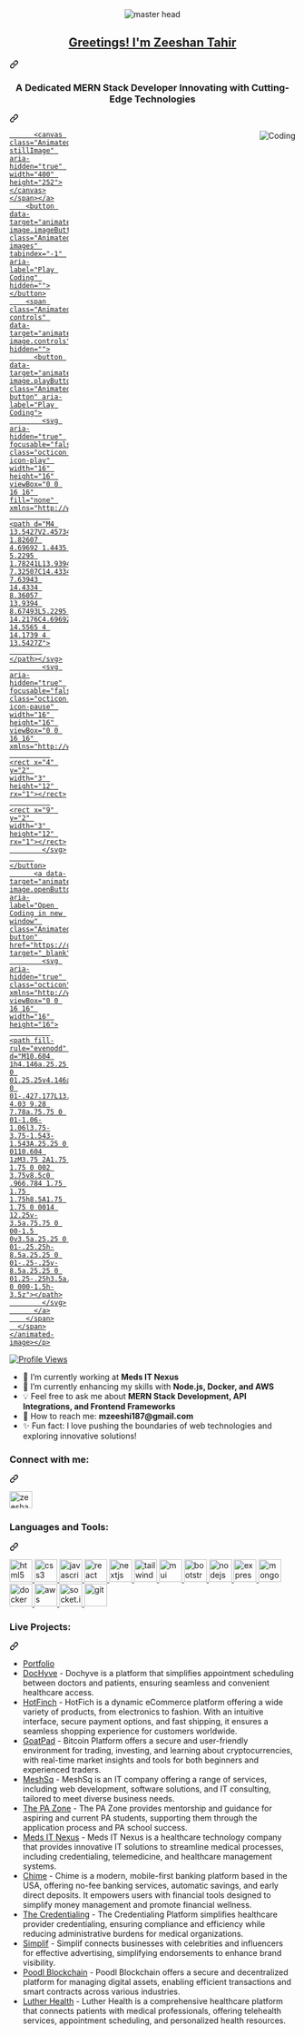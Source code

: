 <article class="markdown-body entry-content container-lg f5" itemprop="text">
<div align="center" dir="auto">
  <animated-image data-catalyst="" style="width: 600px;"><a target="_blank" rel="noopener noreferrer nofollow" href="https://camo.githubusercontent.com/803226302ac9ed44d0caeadcaee81c6797400dc7b6da544bb78c80c59ebdfca3/68747470733a2f2f6d656469612e67697068792e636f6d2f6d656469612f7167515567674143335066763638377150432f67697068792e676966" data-target="animated-image.originalLink"><img src="https://camo.githubusercontent.com/803226302ac9ed44d0caeadcaee81c6797400dc7b6da544bb78c80c59ebdfca3/68747470733a2f2f6d656469612e67697068792e636f6d2f6d656469612f7167515567674143335066763638377150432f67697068792e676966" alt="master head" data-canonical-src="https://media.giphy.com/media/qgQUggAC3Pfv687qPC/giphy.gif" style="max-width: 100%; display: inline-block;" data-target="animated-image.originalImage"></a>
      <span class="AnimatedImagePlayer" data-target="animated-image.player" hidden="">
        <a data-target="animated-image.replacedLink" class="AnimatedImagePlayer-images" href="https://camo.githubusercontent.com/803226302ac9ed44d0caeadcaee81c6797400dc7b6da544bb78c80c59ebdfca3/68747470733a2f2f6d656469612e67697068792e636f6d2f6d656469612f7167515567674143335066763638377150432f67697068792e676966" target="_blank">
          
        <span data-target="animated-image.imageContainer">
            <img data-target="animated-image.replacedImage" alt="master head" class="AnimatedImagePlayer-animatedImage" src="https://camo.githubusercontent.com/803226302ac9ed44d0caeadcaee81c6797400dc7b6da544bb78c80c59ebdfca3/68747470733a2f2f6d656469612e67697068792e636f6d2f6d656469612f7167515567674143335066763638377150432f67697068792e676966" style="display: block; opacity: 1;">
          <canvas class="AnimatedImagePlayer-stillImage" aria-hidden="true" width="600" height="450"></canvas></span></a>
        <button data-target="animated-image.imageButton" class="AnimatedImagePlayer-images" tabindex="-1" aria-label="Play master head" hidden=""></button>

</div>
<div class="markdown-heading" dir="auto"><h1 align="center" class="heading-element" dir="auto">
  Greetings! I'm Zeeshan Tahir
</h1><a id="user-content---greetings-im-zeeshan-tahir" class="anchor" aria-label="Permalink: 
  Greetings! I'm Zeeshan Tahir
" href="#--greetings-im-zeeshan-tahir"><svg class="octicon octicon-link" viewBox="0 0 16 16" version="1.1" width="16" height="16" aria-hidden="true"><path d="m7.775 3.275 1.25-1.25a3.5 3.5 0 1 1 4.95 4.95l-2.5 2.5a3.5 3.5 0 0 1-4.95 0 .751.751 0 0 1 .018-1.042.751.751 0 0 1 1.042-.018 1.998 1.998 0 0 0 2.83 0l2.5-2.5a2.002 2.002 0 0 0-2.83-2.83l-1.25 1.25a.751.751 0 0 1-1.042-.018.751.751 0 0 1-.018-1.042Zm-4.69 9.64a1.998 1.998 0 0 0 2.83 0l1.25-1.25a.751.751 0 0 1 1.042.018.751.751 0 0 1 .018 1.042l-1.25 1.25a3.5 3.5 0 1 1-4.95-4.95l2.5-2.5a3.5 3.5 0 0 1 4.95 0 .751.751 0 0 1-.018 1.042.751.751 0 0 1-1.042.018 1.998 1.998 0 0 0-2.83 0l-2.5 2.5a1.998 1.998 0 0 0 0 2.83Z"></path></svg></a></div>
<div class="markdown-heading" dir="auto"><h3 align="center" class="heading-element" dir="auto">
  A Dedicated MERN Stack Developer Innovating with Cutting-Edge Technologies
</h3><a id="user-content---a-dedicated-mern-stack-developer-innovating-with-cutting-edge-technologies" class="anchor" aria-label="Permalink: 
  A Dedicated MERN Stack Developer Innovating with Cutting-Edge Technologies
" href="#--a-dedicated-mern-stack-developer-innovating-with-cutting-edge-technologies"><svg class="octicon octicon-link" viewBox="0 0 16 16" version="1.1" width="16" height="16" aria-hidden="true"><path d="m7.775 3.275 1.25-1.25a3.5 3.5 0 1 1 4.95 4.95l-2.5 2.5a3.5 3.5 0 0 1-4.95 0 .751.751 0 0 1 .018-1.042.751.751 0 0 1 1.042-.018 1.998 1.998 0 0 0 2.83 0l2.5-2.5a2.002 2.002 0 0 0-2.83-2.83l-1.25 1.25a.751.751 0 0 1-1.042-.018.751.751 0 0 1-.018-1.042Zm-4.69 9.64a1.998 1.998 0 0 0 2.83 0l1.25-1.25a.751.751 0 0 1 1.042.018.751.751 0 0 1 .018 1.042l-1.25 1.25a3.5 3.5 0 1 1-4.95-4.95l2.5-2.5a3.5 3.5 0 0 1 4.95 0 .751.751 0 0 1-.018 1.042.751.751 0 0 1-1.042.018 1.998 1.998 0 0 0-2.83 0l-2.5 2.5a1.998 1.998 0 0 0 0 2.83Z"></path></svg></a></div>

<p dir="auto"><animated-image data-catalyst="" style="float: right; width: 400px;"><a target="_blank" rel="noopener noreferrer nofollow" href="https://camo.githubusercontent.com/d3a1f5fc3d484264fcc830859e889775f093e308ed138a09745d1f008e6bca57/68747470733a2f2f6d69726f2e6d656469756d2e636f6d2f76322f726573697a653a6669743a3832382f666f726d61743a776562702f312a7a566e574a7479474f585f6b5549446d3663634366512e676966" data-target="animated-image.originalLink"><img align="right" alt="Coding" src="https://camo.githubusercontent.com/d3a1f5fc3d484264fcc830859e889775f093e308ed138a09745d1f008e6bca57/68747470733a2f2f6d69726f2e6d656469756d2e636f6d2f76322f726573697a653a6669743a3832382f666f726d61743a776562702f312a7a566e574a7479474f585f6b5549446d3663634366512e676966" data-canonical-src="https://miro.medium.com/v2/resize:fit:828/format:webp/1*zVnWJtyGOX_kUIDm6ccCfQ.gif" style="max-width: 100%; display: inline-block;" data-target="animated-image.originalImage"></a>
      <span class="AnimatedImagePlayer" data-target="animated-image.player" hidden="">
        <a data-target="animated-image.replacedLink" class="AnimatedImagePlayer-images" href="https://camo.githubusercontent.com/d3a1f5fc3d484264fcc830859e889775f093e308ed138a09745d1f008e6bca57/68747470733a2f2f6d69726f2e6d656469756d2e636f6d2f76322f726573697a653a6669743a3832382f666f726d61743a776562702f312a7a566e574a7479474f585f6b5549446d3663634366512e676966" target="_blank">
          
        
          <canvas class="AnimatedImagePlayer-stillImage" aria-hidden="true" width="400" height="252"></canvas></span></a>
        <button data-target="animated-image.imageButton" class="AnimatedImagePlayer-images" tabindex="-1" aria-label="Play Coding" hidden=""></button>
        <span class="AnimatedImagePlayer-controls" data-target="animated-image.controls" hidden="">
          <button data-target="animated-image.playButton" class="AnimatedImagePlayer-button" aria-label="Play Coding">
            <svg aria-hidden="true" focusable="false" class="octicon icon-play" width="16" height="16" viewBox="0 0 16 16" fill="none" xmlns="http://www.w3.org/2000/svg">
              <path d="M4 13.5427V2.45734C4 1.82607 4.69692 1.4435 5.2295 1.78241L13.9394 7.32507C14.4334 7.63943 14.4334 8.36057 13.9394 8.67493L5.2295 14.2176C4.69692 14.5565 4 14.1739 4 13.5427Z">
            </path></svg>
            <svg aria-hidden="true" focusable="false" class="octicon icon-pause" width="16" height="16" viewBox="0 0 16 16" xmlns="http://www.w3.org/2000/svg">
              <rect x="4" y="2" width="3" height="12" rx="1"></rect>
              <rect x="9" y="2" width="3" height="12" rx="1"></rect>
            </svg>
          </button>
          <a data-target="animated-image.openButton" aria-label="Open Coding in new window" class="AnimatedImagePlayer-button" href="https://camo.githubusercontent.com/d3a1f5fc3d484264fcc830859e889775f093e308ed138a09745d1f008e6bca57/68747470733a2f2f6d69726f2e6d656469756d2e636f6d2f76322f726573697a653a6669743a3832382f666f726d61743a776562702f312a7a566e574a7479474f585f6b5549446d3663634366512e676966" target="_blank">
            <svg aria-hidden="true" class="octicon" xmlns="http://www.w3.org/2000/svg" viewBox="0 0 16 16" width="16" height="16">
              <path fill-rule="evenodd" d="M10.604 1h4.146a.25.25 0 01.25.25v4.146a.25.25 0 01-.427.177L13.03 4.03 9.28 7.78a.75.75 0 01-1.06-1.06l3.75-3.75-1.543-1.543A.25.25 0 0110.604 1zM3.75 2A1.75 1.75 0 002 3.75v8.5c0 .966.784 1.75 1.75 1.75h8.5A1.75 1.75 0 0014 12.25v-3.5a.75.75 0 00-1.5 0v3.5a.25.25 0 01-.25.25h-8.5a.25.25 0 01-.25-.25v-8.5a.25.25 0 01.25-.25h3.5a.75.75 0 000-1.5h-3.5z"></path>
            </svg>
          </a>
        </span>
      </span></animated-image></p>

<p align="left" dir="auto">
  <a target="_blank" rel="noopener noreferrer nofollow" href="https://camo.githubusercontent.com/c53f72f90f3c7213ac891372022629e7983b091d25d941cc66d0e27afd986fda/68747470733a2f2f6b6f6d617265762e636f6d2f67687076632f3f757365726e616d653d436f6465576974685a65657368616e266c6162656c3d50726f66696c65253230766965777326636f6c6f723d306537356236267374796c653d666c6174"><img src="https://camo.githubusercontent.com/c53f72f90f3c7213ac891372022629e7983b091d25d941cc66d0e27afd986fda/68747470733a2f2f6b6f6d617265762e636f6d2f67687076632f3f757365726e616d653d436f6465576974685a65657368616e266c6162656c3d50726f66696c65253230766965777326636f6c6f723d306537356236267374796c653d666c6174" alt="Profile Views" data-canonical-src="https://komarev.com/ghpvc/?username=CodeWithZeeshan&amp;label=Profile%20views&amp;color=0e75b6&amp;style=flat" style="max-width: 100%;"></a>
</p>

<ul dir="auto">
  <li>🏢 I’m currently working at <strong>Meds IT Nexus</strong></li>
  <li>🚀 I’m currently enhancing my skills with <strong>Node.js, Docker, and AWS</strong></li>
  <li>💡 Feel free to ask me about <strong>MERN Stack Development, API Integrations, and Frontend Frameworks</strong></li>
  <li>📧 How to reach me: <strong>mzeeshi187@gmail.com</strong></li>
  <li>✨ Fun fact: I love pushing the boundaries of web technologies and exploring innovative solutions!</li>
</ul>

<div class="markdown-heading" dir="auto"><h3 align="left" class="heading-element" dir="auto">Connect with me:</h3><a id="user-content-connect-with-me" class="anchor" aria-label="Permalink: Connect with me:" href="#connect-with-me"><svg class="octicon octicon-link" viewBox="0 0 16 16" version="1.1" width="16" height="16" aria-hidden="true"><path d="m7.775 3.275 1.25-1.25a3.5 3.5 0 1 1 4.95 4.95l-2.5 2.5a3.5 3.5 0 0 1-4.95 0 .751.751 0 0 1 .018-1.042.751.751 0 0 1 1.042-.018 1.998 1.998 0 0 0 2.83 0l2.5-2.5a2.002 2.002 0 0 0-2.83-2.83l-1.25 1.25a.751.751 0 0 1-1.042-.018.751.751 0 0 1-.018-1.042Zm-4.69 9.64a1.998 1.998 0 0 0 2.83 0l1.25-1.25a.751.751 0 0 1 1.042.018.751.751 0 0 1 .018 1.042l-1.25 1.25a3.5 3.5 0 1 1-4.95-4.95l2.5-2.5a3.5 3.5 0 0 1 4.95 0 .751.751 0 0 1-.018 1.042.751.751 0 0 1-1.042.018 1.998 1.998 0 0 0-2.83 0l-2.5 2.5a1.998 1.998 0 0 0 0 2.83Z"></path></svg></a></div>
<p align="left" dir="auto">
  <a href="https://www.linkedin.com/in/thezeeshantahir/" rel="nofollow">
    <img align="center" src="https://raw.githubusercontent.com/rahuldkjain/github-profile-readme-generator/master/src/images/icons/Social/linked-in-alt.svg" alt="zeeshan-tahir" height="30" width="40" style="max-width: 100%;">
  </a>
</p>

<div class="markdown-heading" dir="auto"><h3 align="left" class="heading-element" dir="auto">Languages and Tools:</h3><a id="user-content-languages-and-tools" class="anchor" aria-label="Permalink: Languages and Tools:" href="#languages-and-tools"><svg class="octicon octicon-link" viewBox="0 0 16 16" version="1.1" width="16" height="16" aria-hidden="true"><path d="m7.775 3.275 1.25-1.25a3.5 3.5 0 1 1 4.95 4.95l-2.5 2.5a3.5 3.5 0 0 1-4.95 0 .751.751 0 0 1 .018-1.042.751.751 0 0 1 1.042-.018 1.998 1.998 0 0 0 2.83 0l2.5-2.5a2.002 2.002 0 0 0-2.83-2.83l-1.25 1.25a.751.751 0 0 1-1.042-.018.751.751 0 0 1-.018-1.042Zm-4.69 9.64a1.998 1.998 0 0 0 2.83 0l1.25-1.25a.751.751 0 0 1 1.042.018.751.751 0 0 1 .018 1.042l-1.25 1.25a3.5 3.5 0 1 1-4.95-4.95l2.5-2.5a3.5 3.5 0 0 1 4.95 0 .751.751 0 0 1-.018 1.042.751.751 0 0 1-1.042.018 1.998 1.998 0 0 0-2.83 0l-2.5 2.5a1.998 1.998 0 0 0 0 2.83Z"></path></svg></a></div>
<p align="left" dir="auto">
  <a href="https://www.w3.org/html/" rel="nofollow">
    <img src="https://raw.githubusercontent.com/devicons/devicon/master/icons/html5/html5-original-wordmark.svg" alt="html5" width="40" height="40" style="max-width: 100%;">
  </a>
  <a href="https://www.w3schools.com/css/" rel="nofollow">
    <img src="https://raw.githubusercontent.com/devicons/devicon/master/icons/css3/css3-original-wordmark.svg" alt="css3" width="40" height="40" style="max-width: 100%;">
  </a>
  <a href="https://developer.mozilla.org/en-US/docs/Web/JavaScript" rel="nofollow">
    <img src="https://raw.githubusercontent.com/devicons/devicon/master/icons/javascript/javascript-original.svg" alt="javascript" width="40" height="40" style="max-width: 100%;">
  </a>
  <a href="https://reactjs.org/" rel="nofollow">
    <img src="https://raw.githubusercontent.com/devicons/devicon/master/icons/react/react-original-wordmark.svg" alt="react" width="40" height="40" style="max-width: 100%;">
  </a>
  <a href="https://nextjs.org" rel="nofollow">
    <img src="https://camo.githubusercontent.com/88273cad1f80889678df6e281c8737bff28b76eba1dae7055ddf15b7f94107e1/68747470733a2f2f63646e2e776f726c64766563746f726c6f676f2e636f6d2f6c6f676f732f6e6578742d6a732e737667" alt="nextjs" width="40" height="40" data-canonical-src="https://cdn.worldvectorlogo.com/logos/next-js.svg" style="max-width: 100%;">
  </a>
  <a href="https://tailwindcss.com/" rel="nofollow">
    <img src="https://camo.githubusercontent.com/52643e404ca1a1d90beb0095ebddda4b16b8c30dfcfeb5d42355a2df037c7c8e/68747470733a2f2f7777772e766563746f726c6f676f2e7a6f6e652f6c6f676f732f7461696c77696e646373732f7461696c77696e646373732d69636f6e2e737667" alt="tailwindcss" width="40" height="40" data-canonical-src="https://www.vectorlogo.zone/logos/tailwindcss/tailwindcss-icon.svg" style="max-width: 100%;">
  </a>
  <a href="https://mui.com/" rel="nofollow">
    <img src="https://camo.githubusercontent.com/eacc6b7651686abc3abf40e41122d70e53b6eadc5f0ed5741f375cee08c4fd38/68747470733a2f2f63646e2e776f726c64766563746f726c6f676f2e636f6d2f6c6f676f732f6d6174657269616c2d75692d312e737667" alt="mui" width="40" height="40" data-canonical-src="https://cdn.worldvectorlogo.com/logos/material-ui-1.svg" style="max-width: 100%;">
  </a>
  <a href="https://getbootstrap.com/" rel="nofollow">
    <img src="https://raw.githubusercontent.com/devicons/devicon/master/icons/bootstrap/bootstrap-original-wordmark.svg" alt="bootstrap" width="40" height="40" style="max-width: 100%;">
  </a>
  <a href="https://nodejs.org" rel="nofollow">
    <img src="https://raw.githubusercontent.com/devicons/devicon/master/icons/nodejs/nodejs-original-wordmark.svg" alt="nodejs" width="40" height="40" style="max-width: 100%;">
  </a>
  <a href="https://expressjs.com/" rel="nofollow">
    <img src="https://raw.githubusercontent.com/devicons/devicon/master/icons/express/express-original-wordmark.svg" alt="expressjs" width="40" height="40" style="max-width: 100%;">
  </a>
  <a href="https://www.mongodb.com/" rel="nofollow">
    <img src="https://raw.githubusercontent.com/devicons/devicon/master/icons/mongodb/mongodb-original-wordmark.svg" alt="mongodb" width="40" height="40" style="max-width: 100%;">
  </a>
  <a href="https://www.docker.com/" rel="nofollow">
    <img src="https://raw.githubusercontent.com/devicons/devicon/master/icons/docker/docker-original-wordmark.svg" alt="docker" width="40" height="40" style="max-width: 100%;">
  </a>
  <a href="https://aws.amazon.com/" rel="nofollow">
    <img src="https://raw.githubusercontent.com/devicons/devicon/master/icons/amazonwebservices/amazonwebservices-original-wordmark.svg" alt="aws" width="40" height="40" style="max-width: 100%;">
  </a>
  <a href="https://socket.io/" rel="nofollow">
    <img src="https://raw.githubusercontent.com/devicons/devicon/master/icons/socketio/socketio-original.svg" alt="socket.io" width="40" height="40" style="max-width: 100%;">
  </a>
  <a href="https://git-scm.com/" rel="nofollow">
    <img src="https://camo.githubusercontent.com/ff5301ef7472dbdf522b776167a8af8c326299fe8175e53f6b052bbcc04533e3/68747470733a2f2f7777772e766563746f726c6f676f2e7a6f6e652f6c6f676f732f6769742d73636d2f6769742d73636d2d69636f6e2e737667" alt="git" width="40" height="40" data-canonical-src="https://www.vectorlogo.zone/logos/git-scm/git-scm-icon.svg" style="max-width: 100%;">
  </a>
</p>

<div class="markdown-heading" dir="auto"><h3 align="left" class="heading-element" dir="auto">Live Projects:</h3><a id="user-content-live-projects" class="anchor" aria-label="Permalink: Live Projects:" href="#live-projects"><svg class="octicon octicon-link" viewBox="0 0 16 16" version="1.1" width="16" height="16" aria-hidden="true"><path d="m7.775 3.275 1.25-1.25a3.5 3.5 0 1 1 4.95 4.95l-2.5 2.5a3.5 3.5 0 0 1-4.95 0 .751.751 0 0 1 .018-1.042.751.751 0 0 1 1.042-.018 1.998 1.998 0 0 0 2.83 0l2.5-2.5a2.002 2.002 0 0 0-2.83-2.83l-1.25 1.25a.751.751 0 0 1-1.042-.018.751.751 0 0 1-.018-1.042Zm-4.69 9.64a1.998 1.998 0 0 0 2.83 0l1.25-1.25a.751.751 0 0 1 1.042.018.751.751 0 0 1 .018 1.042l-1.25 1.25a3.5 3.5 0 1 1-4.95-4.95l2.5-2.5a3.5 3.5 0 0 1 4.95 0 .751.751 0 0 1-.018 1.042.751.751 0 0 1-1.042.018 1.998 1.998 0 0 0-2.83 0l-2.5 2.5a1.998 1.998 0 0 0 0 2.83Z"></path></svg></a></div>
<ul dir="auto">
  <li><a href="https://zeeshan-developer-portfolio.vercel.app/" rel="nofollow">Portfolio</a></li>
  <li><a href="http://dochyve.com/" rel="nofollow">DocHyve</a> - Dochyve is a platform that simplifies appointment scheduling between doctors and patients, ensuring seamless and convenient healthcare access.</li>
  <li><a href="https://hotfinch.com/" rel="nofollow">HotFinch</a> - HotFich is a dynamic eCommerce platform offering a wide variety of products, from electronics to fashion. With an intuitive interface, secure payment options, and fast shipping, it ensures a seamless shopping experience for customers worldwide.</li>
  <li><a href="https://goatpad.app/" rel="nofollow">GoatPad</a> - Bitcoin Platform offers a secure and user-friendly environment for trading, investing, and learning about cryptocurrencies, with real-time market insights and tools for both beginners and experienced traders.</li>
  <li><a href="https://meshsq.com/" rel="nofollow">MeshSq</a> - MeshSq is an IT company offering a range of services, including web development, software solutions, and IT consulting, tailored to meet diverse business needs.</li>
  <li><a href="https://thepazone.com/" rel="nofollow">The PA Zone</a> - The PA Zone provides mentorship and guidance for aspiring and current PA students, supporting them through the application process and PA school success.</li>
  <li><a href="http://medsitnexus.com/" rel="nofollow">Meds IT Nexus</a> - Meds IT Nexus is a healthcare technology company that provides innovative IT solutions to streamline medical processes, including credentialing, telemedicine, and healthcare management systems.</li>
  <li><a href="https://www.chime.com/" rel="nofollow">Chime</a> - Chime is a modern, mobile-first banking platform based in the USA, offering no-fee banking services, automatic savings, and early direct deposits. It empowers users with financial tools designed to simplify money management and promote financial wellness.</li>
  <li><a href="https://www.thecredentialing.com/" rel="nofollow">The Credentialing</a> - The Credentialing Platform simplifies healthcare provider credentialing, ensuring compliance and efficiency while reducing administrative burdens for medical organizations.</li>
  <li><a href="https://simplif.com/" rel="nofollow">Simplif</a> - Simplif connects businesses with celebrities and influencers for effective advertising, simplifying endorsements to enhance brand visibility.</li>
  <li><a href="https://poodl.org/" rel="nofollow">Poodl Blockchain</a> - Poodl Blockchain offers a secure and decentralized platform for managing digital assets, enabling efficient transactions and smart contracts across various industries.</li>
  <li><a href="https://luther.health/" rel="nofollow">Luther Health</a> - Luther Health is a comprehensive healthcare platform that connects patients with medical professionals, offering telehealth services, appointment scheduling, and personalized health resources.</li>
</ul>
</article>
